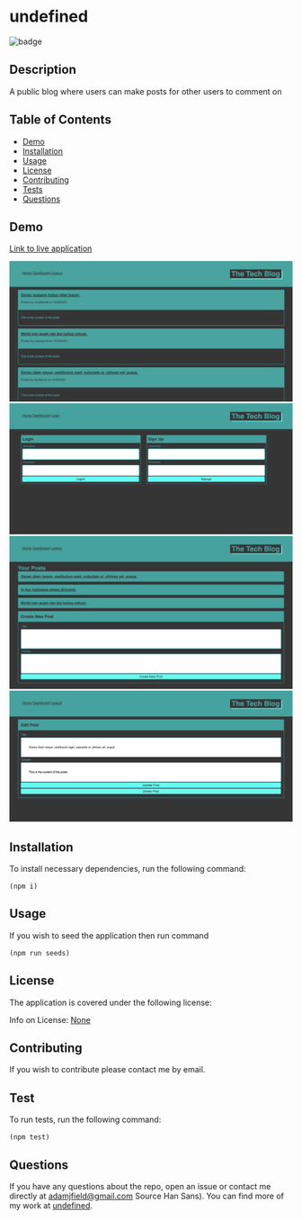 
  # undefined

  
  ![badge](https://img.shields.io/badge/license-None-blue)
    

  ## Description

  A public blog where users can make posts for other users to comment on

  ## Table of Contents

  * [Demo](#demo)
  * [Installation](#installation)
  * [Usage](#usage)
  * [License](#license)
  * [Contributing](#contributing)
  * [Tests](#tests)
  * [Questions](#questions)

  <a class="demo"></a>
  ## Demo

  [Link to live application](https://thawing-eyrie-95452.herokuapp.com/)

  ![screenshot1](./assets/images/TechBlog-LandingPage.jpg)
  ![screenshot2](./assets/images/TechBlog-LoginPage.jpg)
  ![screenshot3](./assets/images/TechBlog-Dashboard.jpg)
  ![screenshot4](./assets/images/TechBlog-EditPost.jpg)
  
  <a class="installation"></a>
  ## Installation

  To install necessary dependencies, run the following command:
    
    (npm i)

  <a class="usage"></a>
  ## Usage

  If you wish to seed the application then run command 

    (npm run seeds)


  <a class="license"></a>
  ## License

  The application is covered under the following license:

  
  Info on License: [None](https://choosealicense.com/licenses/None)
    
  


  <a class="contributing"></a>
  ## Contributing

  If you wish to contribute please contact me by email.

  <a class="tests"></a>
  ## Test

  To run tests, run the following command:
    
    (npm test)

  <a class="questions"></a>
  ## Questions

  If you have any questions about the repo, open an issue or contact me directly at [adamjfield@gmail.com](mailto:adamjfield@gmail.com) Source Han Sans). You can find more of my work at [undefined](https://github.com/undefined).
